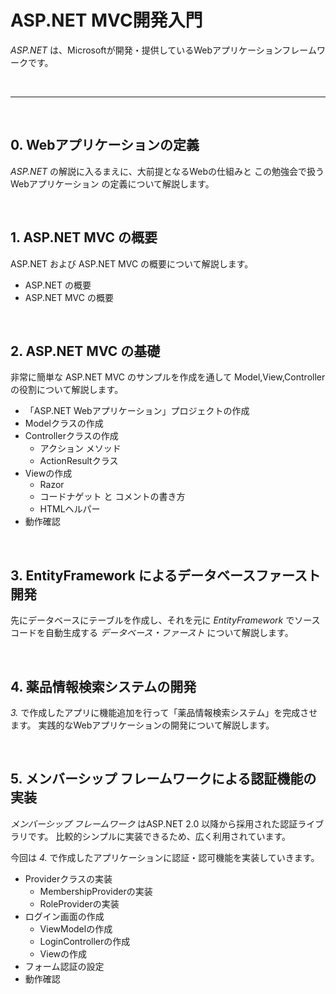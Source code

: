 # ASP.NET MVC開発入門

*ASP.NET* は、Microsoftが開発・提供しているWebアプリケーションフレームワークです。

<br>

-------

<br>

## 0. Webアプリケーションの定義

*ASP.NET* の解説に入るまえに、大前提となるWebの仕組みと
この勉強会で扱う Webアプリケーション の定義について解説します。

<br>

## 1. ASP.NET MVC の概要

ASP.NET および ASP.NET MVC の概要について解説します。

* ASP.NET の概要
* ASP.NET MVC の概要

<br>

## 2. ASP.NET MVC の基礎

非常に簡単な ASP.NET MVC のサンプルを作成を通して Model,View,Controllerの役割について解説します。

* 「ASP.NET Webアプリケーション」プロジェクトの作成
* Modelクラスの作成
* Controllerクラスの作成
  - アクション メソッド
  - ActionResultクラス
* Viewの作成
  - Razor
  - コードナゲット と コメントの書き方
  - HTMLヘルパー
* 動作確認

<br>

## 3. EntityFramework によるデータベースファースト開発

先にデータベースにテーブルを作成し、それを元に *EntityFramework* でソースコードを自動生成する
*データベース・ファースト* について解説します。

<br>

## 4. 薬品情報検索システムの開発

*3.* で作成したアプリに機能追加を行って「薬品情報検索システム」を完成させます。
実践的なWebアプリケーションの開発について解説します。

<br>

## 5. メンバーシップ フレームワークによる認証機能の実装

*メンバーシップ フレームワーク* はASP.NET 2.0 以降から採用された認証ライブラリです。
比較的シンプルに実装できるため、広く利用されています。

今回は *4.* で作成したアプリケーションに認証・認可機能を実装していきます。

* Providerクラスの実装
  - MembershipProviderの実装
  - RoleProviderの実装
* ログイン画面の作成
  - ViewModelの作成
  - LoginControllerの作成
  - Viewの作成
* フォーム認証の設定
* 動作確認

<br>
<br>
